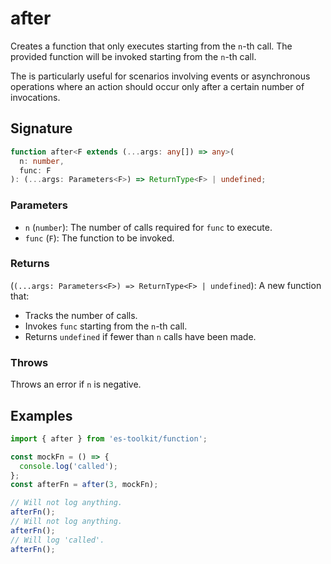# after

Creates a function that only executes starting from the `n`-th call.
The provided function will be invoked starting from the `n`-th call.

The is particularly useful for scenarios involving events or asynchronous operations where an action should occur only after a certain number of invocations.

## Signature

```typescript
function after<F extends (...args: any[]) => any>(
  n: number,
  func: F
): (...args: Parameters<F>) => ReturnType<F> | undefined;
```

### Parameters

- `n` (`number`): The number of calls required for `func` to execute.
- `func` (`F`): The function to be invoked.

### Returns

(`(...args: Parameters<F>) => ReturnType<F> | undefined`): A new function that:

- Tracks the number of calls.
- Invokes `func` starting from the `n`-th call.
- Returns `undefined` if fewer than `n` calls have been made.

### Throws

Throws an error if `n` is negative.

## Examples

```typescript
import { after } from 'es-toolkit/function';

const mockFn = () => {
  console.log('called');
};
const afterFn = after(3, mockFn);

// Will not log anything.
afterFn();
// Will not log anything.
afterFn();
// Will log 'called'.
afterFn();
```
